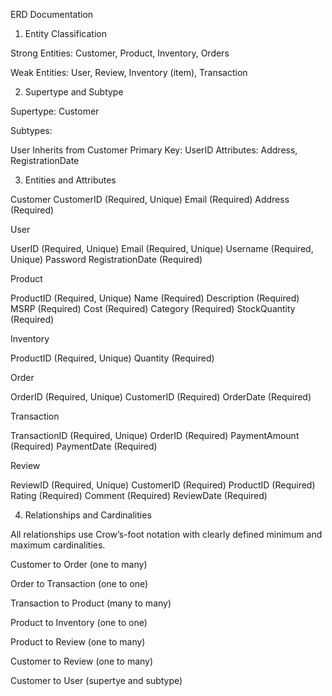 
ERD Documentation

1. Entity Classification

Strong Entities:
  Customer, Product, Inventory, Orders

Weak Entities:
  User, Review, Inventory (item), Transaction

2. Supertype and Subtype

Supertype:
  Customer

Subtypes:

  User
    Inherits from Customer
    Primary Key: UserID
    Attributes: Address, RegistrationDate


3. Entities and Attributes

Customer
 CustomerID (Required, Unique)
 Email (Required)
 Address (Required)
 

User

 UserID (Required, Unique)
 Email (Required, Unique)
 Username (Required, Unique)
 Password
 RegistrationDate (Required)

Product

 ProductID (Required, Unique)
 Name (Required)
 Description (Required)
 MSRP (Required)
 Cost (Required)
 Category (Required)
 StockQuantity (Required)

Inventory

 ProductID (Required, Unique)
 Quantity (Required)

Order

 OrderID (Required, Unique)
 CustomerID (Required)
 OrderDate (Required)

Transaction

 TransactionID (Required, Unique)
 OrderID (Required)
 PaymentAmount (Required)
 PaymentDate (Required)

Review

 ReviewID (Required, Unique)
 CustomerID (Required)
 ProductID (Required)
 Rating (Required)
 Comment (Required)
 ReviewDate (Required)

4. Relationships and Cardinalities

All relationships use Crow’s-foot notation with clearly defined minimum and maximum cardinalities.

 Customer  to  Order (one to many)

 
 Order     to Transaction (one to one)


 Transaction to Product (many to many)

 
 Product   to  Inventory (one to one)

 
 Product   to Review (one to many)

 
 Customer  to  Review (one to many)
 

 Customer      to User (supertye and subtype)
 
